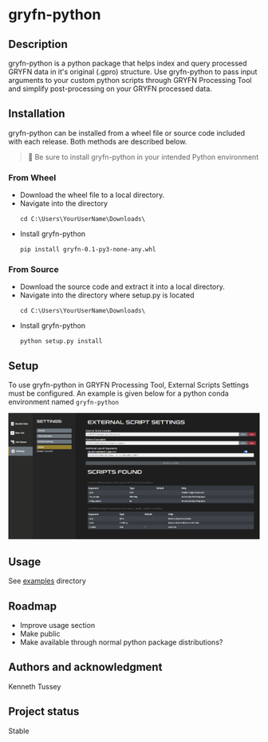 # gryfn-python

## Description
gryfn-python is a python package that helps index and query processed GRYFN data in it's original (.gpro) structure.
Use gryfn-python to pass input arguments to your custom python scripts through GRYFN Processing Tool and simplify post-processing
on your GRYFN processed data.

## Installation
gryfn-python can be installed from a wheel file or source code included with each release. Both methods are described below.

> &#128221; Be sure to install gryfn-python in your intended Python environment 

### From Wheel
 * Download the wheel file to a local directory.
 * Navigate into the directory
   ```
   cd C:\Users\YourUserName\Downloads\
   ```
 * Install gryfn-python
   ```
   pip install gryfn-0.1-py3-none-any.whl
   ```

### From Source
 * Download the source code and extract it into a local directory.
 * Navigate into the directory where setup.py is located
   ```
   cd C:\Users\YourUserName\Downloads\
   ```
 * Install gryfn-python
   ```
   python setup.py install
   ```

## Setup
To use gryfn-python in GRYFN Processing Tool, External Scripts Settings must be configured.
An example is given below for a python conda environment named ```gryfn-python```

![gryfn-python stup in GRYFN Processing Tool](imgs/gryfn-python-setup.png)

## Usage
See [examples](examples) directory

## Roadmap
* Improve usage section
* Make public
* Make available through normal python package distributions?

## Authors and acknowledgment
Kenneth Tussey

## Project status
Stable
